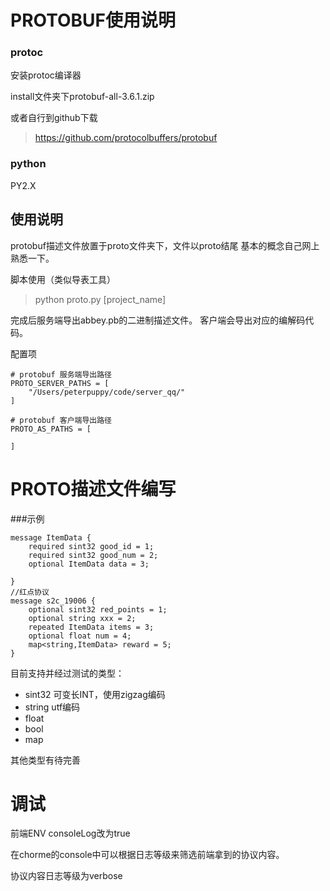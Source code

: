 # PROTOBUF使用说明



### protoc

安装protoc编译器

install文件夹下protobuf-all-3.6.1.zip

或者自行到github下载
>https://github.com/protocolbuffers/protobuf


### python

PY2.X


## 使用说明

protobuf描述文件放置于proto文件夹下，文件以proto结尾
基本的概念自己网上熟悉一下。


脚本使用（类似导表工具）

> python proto.py [project_name]

完成后服务端导出abbey.pb的二进制描述文件。
客户端会导出对应的编解码代码。


配置项

```
# protobuf 服务端导出路径
PROTO_SERVER_PATHS = [
    "/Users/peterpuppy/code/server_qq/"
]

# protobuf 客户端导出路径
PROTO_AS_PATHS = [

]
```



# PROTO描述文件编写
###示例
```
message ItemData {
    required sint32 good_id = 1;
    required sint32 good_num = 2;
    optional ItemData data = 3;

}
//红点协议
message s2c_19006 {
    optional sint32 red_points = 1;
    optional string xxx = 2;
    repeated ItemData items = 3;
    optional float num = 4;
    map<string,ItemData> reward = 5;
}

```



目前支持并经过测试的类型：

* sint32 可变长INT，使用zigzag编码
* string utf编码
* float
* bool
* map

其他类型有待完善



# 调试

前端ENV consoleLog改为true

在chorme的console中可以根据日志等级来筛选前端拿到的协议内容。

协议内容日志等级为verbose



